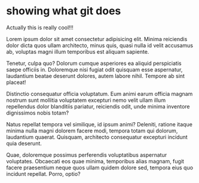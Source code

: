 # showing what git does

Actually this is really cool!!!

Lorem ipsum dolor sit amet consectetur adipisicing elit. Minima reiciendis dolor dicta quos ullam architecto, minus quis, quasi nulla id velit accusamus ab, voluptas magni illum temporibus est aliquam sapiente.

Tenetur, culpa quo? Dolorum cumque asperiores ea aliquid perspiciatis saepe officiis in. Doloremque nisi fugiat odit quisquam esse aspernatur, laudantium beatae deserunt dolores, autem labore nihil. Tempore ab sint placeat!

Distinctio consequatur officia voluptatum. Eum animi earum officia magnam nostrum sunt mollitia voluptatem excepturi nemo velit ullam illum repellendus dolor blanditiis pariatur, reiciendis odit, unde minima inventore dignissimos nobis totam?

Natus repellat tempora vel similique, id ipsum animi? Deleniti, ratione itaque minima nulla magni dolorem facere modi, tempora totam qui dolorum, laudantium quaerat. Quisquam, architecto consequatur excepturi incidunt quia deserunt.

Quae, doloremque possimus perferendis voluptatibus aspernatur voluptates. Obcaecati eos quae minima, temporibus alias magnam, fugit facere praesentium neque quos ullam quidem dolore sed, tempora eius quo incidunt repellat. Porro, optio?
